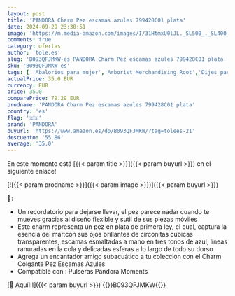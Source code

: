 ```yaml
---
layout: post
title: 'PANDORA Charm Pez escamas azules 799428C01 plata'
date: 2024-09-29 23:30:51
image: 'https://m.media-amazon.com/images/I/31HtmxU0lJL._SL500_._SL400_.jpg'
comments: true
category: ofertas
author: 'tole.es'
slug: 'B093QFJMKW-es PANDORA Charm Pez escamas azules 799428C01 plata'
sku: 'B093QFJMKW-es'
tags: [ 'Abalorios para mujer','Arborist Merchandising Root','Dijes para mujer','Joyería para mujer','Joyería: -10% adicional en una selección de Moda','Moda','Moda Mujer','Prime Student -10% adicional en una selección de Moda','Self Service','Special Features Stores','c8538d25-3af9-48d3-aeff-5f3ce5572a36_0','c8538d25-3af9-48d3-aeff-5f3ce5572a36_4801','pandora','🇪🇸', ]
actualPrice: 35.0 EUR
currency: EUR
price: 35.0
comparePrice: 79.29 EUR
prodname: 'PANDORA Charm Pez escamas azules 799428C01 plata'
country: 'es'
flag: '🇪🇸'
brand: 'PANDORA'
buyurl: 'https://www.amazon.es/dp/B093QFJMKW/?tag=tolees-21'
descuento: '55.86'
average: '35.0'
---
```


En este momento está [{{< param title >}}]({{< param buyurl >}}) en el siguiente enlace!

[![{{< param prodname >}}]({{< param image >}})]({{< param buyurl >}})

🔎:

- Un recordatorio para dejarse llevar, el pez parece nadar cuando te mueves gracias al diseño flexible y sutil de sus piezas móviles
- Este charm representa un pez en plata de primera ley, el cual, captura la esencia del mar:con sus ojos brillantes de circonitas cúbicas transparentes, escamas esmaltadas a mano en tres tonos de azul, líneas ranuradas en la cola y delicadas esferas a lo largo de todo su dorso
- Agrega un encantador amigo subacuático a tu colección con el Charm Colgante Pez Escamas Azules
- Compatible con : Pulseras Pandora Moments

[🛒 Aquí!!!]({{< param buyurl >}})
{{<world>}}B093QFJMKW{{</world>}}
